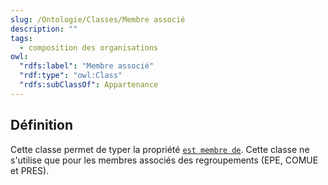 ```yaml
---
slug: /Ontologie/Classes/Membre associé
description: ""
tags:
  - composition des organisations
owl:
  "rdfs:label": "Membre associé"
  "rdf:type": "owl:Class"
  "rdfs:subClassOf": Appartenance
---
```


<OntologyTable frontMatter={frontMatter}/>

## Définition

Cette classe permet de typer la propriété [`est membre de`](/Ontologie/Propri%C3%A9t%C3%A9s/est%20membre%20de). Cette classe ne s'utilise que pour les membres associés des regroupements (EPE, COMUE et PRES).
